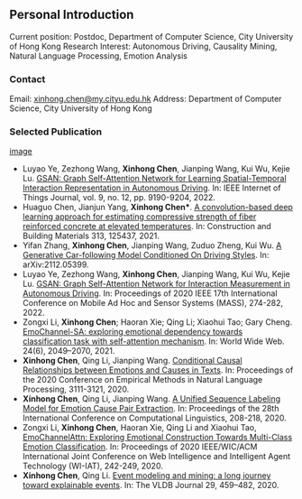 ## Personal Introduction

Current position: Postdoc, Department of Computer Science, City University of Hong Kong 
Research Interest: Autonomous Driving, Causality Mining, Natural Language Processing, Emotion Analysis

### Contact
Email: xinhong.chen@my.cityu.edu.hk
Address: Department of Computer Science, City University of Hong Kong

### Selected Publication

[image](https://user-images.githubusercontent.com/47207122/173302291-6d0a347a-9ee0-42d2-adb1-e2851fa9e04b.png)

- Luyao Ye, Zezhong Wang, **Xinhong Chen**, Jianping Wang, Kui Wu, Kejie Lu. [GSAN: Graph Self-Attention Network for Learning Spatial-Temporal Interaction Representation in Autonomous Driving](https://ieeexplore.ieee.org/document/9474961). In: IEEE Internet of Things Journal, vol. 9, no. 12, pp. 9190-9204, 2022.
- Huaguo Chen, Jianjun Yang, **Xinhong Chen\***. [A convolution-based deep learning approach for estimating compressive strength of fiber reinforced concrete at elevated temperatures](https://www.sciencedirect.com/science/article/pii/S0950061821031755). In: Construction and Building Materials 313, 125437, 2021.
- Yifan Zhang, **Xinhong Chen**, Jianping Wang, Zuduo Zheng, Kui Wu. [A Generative Car-following Model Conditioned On Driving Styles](https://arxiv.org/abs/2112.05399). In: 	arXiv:2112.05399.
- Luyao Ye, Zezhong Wang, **Xinhong Chen**, Jianping Wang, Kui Wu, Kejie Lu. [GSAN: Graph Self-Attention Network for Interaction Measurement in Autonomous Driving](https://ieeexplore.ieee.org/document/9356060). In: Proceedings of 2020 IEEE 17th International Conference on Mobile Ad Hoc and Sensor Systems (MASS), 274-282, 2022.
- Zongxi Li, **Xinhong Chen**; Haoran Xie; Qing Li; Xiaohui Tao; Gary Cheng. [EmoChannel-SA: exploring emotional dependency towards classification task with self-attention mechanism](https://link.springer.com/article/10.1007/s11280-021-00957-5). In: World Wide Web. 24(6), 2049–2070, 2021.
- **Xinhong Chen**, Qing Li, Jianping Wang. [Conditional Causal Relationships between Emotions and Causes in Texts](https://aclanthology.org/2020.emnlp-main.252/). In: Proceedings of the 2020 Conference on Empirical Methods in Natural Language Processing, 3111-3121, 2020.
- **Xinhong Chen**, Qing Li, Jianping Wang. [A Unified Sequence Labeling Model for Emotion Cause Pair Extraction](https://aclanthology.org/2020.coling-main.18/). In: Proceedings of the 28th International Conference on Computational Linguistics, 208-218, 2020.
- Zongxi Li, **Xinhong Chen**, Haoran Xie, Qing Li and Xiaohui Tao, [EmoChannelAttn: Exploring Emotional Construction Towards Multi-Class Emotion Classification]([10.1109/WIIAT50758.2020.00036](https://doi.org/10.1109/WIIAT50758.2020.00036)). In: Proceedings of 2020 IEEE/WIC/ACM International Joint Conference on Web Intelligence and Intelligent Agent Technology (WI-IAT), 242-249, 2020.
- **Xinhong Chen**, Qing Li. [Event modeling and mining: a long journey toward explainable events](https://link.springer.com/article/10.1007/s00778-019-00545-0). In: The VLDB Journal 29, 459–482, 2020.
